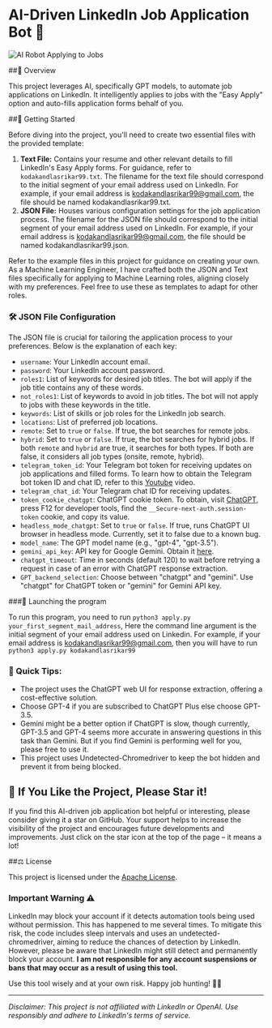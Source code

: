 # AI-Driven LinkedIn Job Application Bot 🤖

![AI Robot Applying to Jobs](https://github.com/srikar-kodakandla/linkedin-easyapply-using-AI/blob/main/image.png)

##📌 Overview

This project leverages AI, specifically GPT models, to automate job applications on LinkedIn. It intelligently applies to jobs with the "Easy Apply" option and auto-fills application forms behalf of you.

##🚀 Getting Started

Before diving into the project, you'll need to create two essential files with the provided template:

1. **Text File:** Contains your resume and other relevant details to fill LinkedIn's Easy Apply forms.  For guidance, refer to `kodakandlasrikar99.txt`. The filename for the text file should correspond to the initial segment of your email address used on LinkedIn. For example, if your email address is kodakandlasrikar99@gmail.com, the file should be named kodakandlasrikar99.txt.
2. **JSON File:** Houses various configuration settings for the job application process. The filename for the JSON file should correspond to the initial segment of your email address used on LinkedIn. For example, if your email address is kodakandlasrikar99@gmail.com, the file should be named kodakandlasrikar99.json.

Refer to the example files in this project for guidance on creating your own. As a Machine Learning Engineer, I have crafted both the JSON and Text files specifically for applying to Machine Learning roles, aligning closely with my preferences. Feel free to use these as templates to adapt for other roles.

### 🛠️ JSON File Configuration

The JSON file is crucial for tailoring the application process to your preferences. Below is the explanation of each key:

- `username`: Your LinkedIn account email.
- `password`: Your LinkedIn account password.
- `roles1`: List of keywords for desired job titles. The bot will apply if the job title contains any of these words.
- `not_roles1`: List of keywords to avoid in job titles. The bot will not apply to jobs with these keywords in the title.
- `keywords`: List of skills or job roles for the LinkedIn job search.
- `locations`: List of preferred job locations.
- `remote`: Set to `true` or `false`. If true, the bot searches for remote jobs.
- `hybrid`: Set to `true` or `false`. If true, the bot searches for hybrid jobs. If both `remote` and `hybrid` are true, it searches for both types. If both are false, it considers all job types (onsite, remote, hybrid).
- `telegram_token_id`: Your Telegram bot token for receiving updates on job applications and filled forms. To learn how to obtain the Telegram bot token ID and chat ID, refer to this [Youtube](https://www.youtube.com/watch?v=pqcU979MlcE) video.
- `telegram_chat_id`: Your Telegram chat ID for receiving updates.
- `token_cookie_chatgpt`: ChatGPT cookie token. To obtain, visit [ChatGPT](https://chat.openai.com), press F12 for developer tools, find the `__Secure-next-auth.session-token` cookie, and copy its value.
- `headless_mode_chatgpt`: Set to `true` or `false`. If true, runs ChatGPT UI browser in headless mode. Currently, set it to false due to a known bug.
- `model_name`: The GPT model name (e.g., "gpt-4", "gpt-3.5").
- `gemini_api_key`: API key for Google Gemini. Obtain it [here](https://makersuite.google.com/app/apikey).
- `chatgpt_timeout`: Time in seconds (default 120) to wait before retrying a request in case of an error with ChatGPT response extraction.
- `GPT_backend_selection`: Choose between "chatgpt" and "gemini". Use "chatgpt" for ChatGPT token or "gemini" for Gemini API key.

###🔧 Launching the program

To run this program, you need to run `python3 apply.py your_first_segment_mail_address`, Here the command line argument is the initial segment of your email address used on Linkedin. For example, if your email address is kodakandlasrikar99@gmail.com, then you will have to run `python3 apply.py kodakandlasrikar99`

### 🚀 Quick Tips:


- The project uses the ChatGPT web UI for response extraction, offering a cost-effective solution.
- Choose GPT-4 if you are subscribed to ChatGPT Plus else choose GPT-3.5.
- Gemini might be a better option if ChatGPT is slow, though currently, GPT-3.5 and GPT-4 seems more accurate in answering questions in this task than Gemini. But if you find Gemini is performing well for you, please free to use it.
- This project uses Undetected-Chromedriver to keep the bot hidden and prevent it from being blocked.

## 🌟 If You Like the Project, Please Star it!

If you find this AI-driven job application bot helpful or interesting, please consider giving it a star on GitHub. Your support helps to increase the visibility of the project and encourages future developments and improvements. Just click on the star icon at the top of the page – it means a lot!

##⚖️ License

This project is licensed under the [Apache License](LICENSE).

### Important Warning ⚠️

LinkedIn may block your account if it detects automation tools being used without permission. This has happened to me several times. To mitigate this risk, the code includes sleep intervals and uses an undetected-chromedriver, aiming to reduce the chances of detection by LinkedIn. However, please be aware that LinkedIn might still detect and permanently block your account. **I am not responsible for any account suspensions or bans that may occur as a result of using this tool.**

Use this tool wisely and at your own risk. Happy job hunting! 🎯🤖

---
*Disclaimer: This project is not affiliated with LinkedIn or OpenAI. Use responsibly and adhere to LinkedIn's terms of service.*
